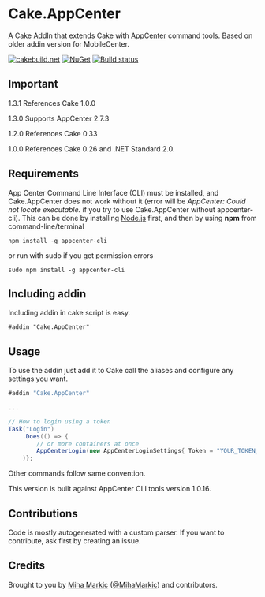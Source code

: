 ﻿# Cake.AppCenter

A Cake AddIn that extends Cake with [AppCenter](https://github.com/Microsoft/appcenter-cli/) command tools. Based on older addin version for MobileCenter.

[![cakebuild.net](https://img.shields.io/badge/WWW-cakebuild.net-blue.svg)](http://cakebuild.net/)
[![NuGet](https://img.shields.io/nuget/v/Cake.AppCenter.svg)](https://www.nuget.org/packages/Cake.AppCenter)
[![Build status](https://ci.appveyor.com/api/projects/status/vi07dth3d1gek7ak?svg=true)](https://ci.appveyor.com/project/cakecontrib/cake-appcenter)

## Important

1.3.1 References Cake 1.0.0

1.3.0 Supports AppCenter 2.7.3

1.2.0 References Cake 0.33

1.0.0 References Cake 0.26 and .NET Standard 2.0.

## Requirements

App Center Command Line Interface (CLI) must be installed, and Cake.AppCenter does not work without it (error will be *AppCenter: Could not locate executable.* if you try to use Cake.AppCenter without appcenter-cli). This can be done by installing [Node.js](https://nodejs.org/) first, and then by using **npm** from command-line/terminal

```
npm install -g appcenter-cli
```

or run with sudo if you get permission errors

```
sudo npm install -g appcenter-cli
```

## Including addin
Including addin in cake script is easy.
```
#addin "Cake.AppCenter"
```
## Usage

To use the addin just add it to Cake call the aliases and configure any settings you want.

```csharp
#addin "Cake.AppCenter"

...

// How to login using a token
Task("Login")
	.Does(() => {
		// or more containers at once
		AppCenterLogin(new AppCenterLoginSettings{ Token = "YOUR_TOKEN_HERE" });
	)};
```
Other commands follow same convention.

This version is built against AppCenter CLI tools version 1.0.16.

## Contributions

Code is mostly autogenerated with a custom parser. If you want to contribute, ask first by creating an issue.

## Credits

Brought to you by [Miha Markic](https://github.com/MihaMarkic) ([@MihaMarkic](https://twitter.com/MihaMarkic/)) and contributors.
